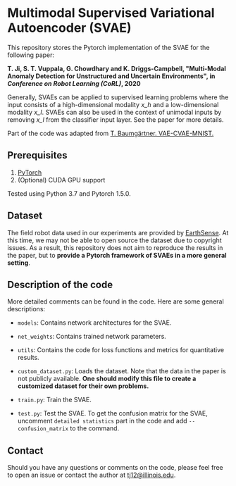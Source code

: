 # Multimodal Supervised Variational Autoencoder (SVAE)
This repository stores the Pytorch implementation of the SVAE for the following paper:

**T. Ji, S. T. Vuppala, G. Chowdhary and K. Driggs-Campbell, "Multi-Modal Anomaly Detection for Unstructured and Uncertain Environments", in *Conference on Robot Learning (CoRL)*, 2020**

Generally, SVAEs can be applied to supervised learning problems where the input consists of a high-dimensional modality *x_h* and a low-dimensional modality *x_l*. SVAEs can also be used in the context of unimodal inputs by removing *x_l* from the classifier input layer. See the paper for more details.

Part of the code was adapted from [T. Baumgärtner. VAE-CVAE-MNIST.](https://github.com/timbmg/VAE-CVAE-MNIST)

## Prerequisites
1. [PyTorch](https://pytorch.org/get-started/locally/)
2. (Optional) CUDA GPU support

Tested using Python 3.7 and Pytorch 1.5.0.

## Dataset
The field robot data used in our experiments are provided by [EarthSense](https://www.earthsense.co/). At this time, we may not be able to open source the dataset due to copyright issues. As a result, this repository does not aim to reproduce the results in the paper, but to **provide a Pytorch framework of SVAEs in a more general setting**.

## Description of the code
More detailed comments can be found in the code. Here are some general descriptions:
* `models`: Contains network architectures for the SVAE.

* `net_weights`: Contains trained network parameters.

* `utils`: Contains the code for loss functions and metrics for quantitative results.

* `custom_dataset.py`: Loads the dataset. Note that the data in the paper is not publicly available. **One should modify this file to create a customized dataset for their own problems.**

* `train.py`: Train the SVAE.

* `test.py`: Test the SVAE. To get the confusion matrix for the SVAE, uncomment `detailed statistics` part in the code and add `--confusion_matrix` to the command.

## Contact
Should you have any questions or comments on the code, please feel free to open an issue or contact the author at tj12@illinois.edu.
